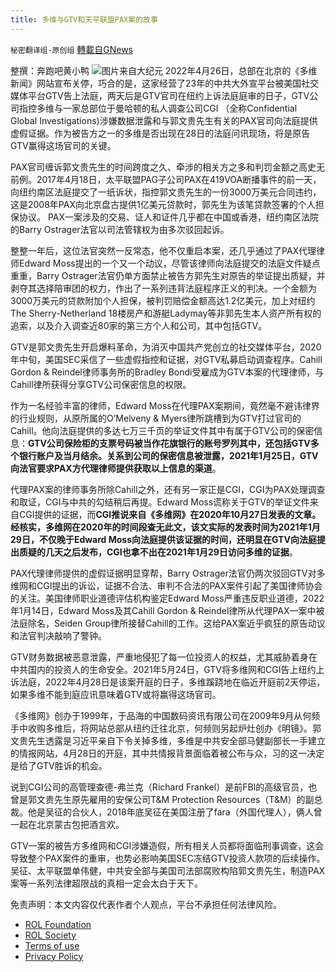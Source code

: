 ```yaml
---
title: 多维与GTV和天平联盟PAX案的故事
---
```

`秘密翻译组-原创组` [轉載自GNews](https://gnews.org/zh-hans/2428619/)

整撰：奔跑吧黄小鸭
 ![](https://assets.gnews.org/wp-content/uploads/2022/04/id13721011-3-44-800x450-600x400-1.jpeg)图片来自大纪元 
2022年4月26日，总部在北京的《多维新闻》网站宣布关停，巧合的是，这家经营了23年的中共大外宣平台被美国社交媒体平台GTV告上法庭，两天后是GTV官司在纽约上诉法庭庭审的日子，GTV公司指控多维与一家总部位于曼哈顿的私人调查公司CGI （全称Confidential Global Investigations)涉嫌数据泄露和与郭文贵先生有关的PAX官司向法庭提供虚假证据。作为被告方之一的多维是否出现在28日的法庭问讯现场，将是原告GTV赢得这场官司的关键。
 
PAX官司缠诉郭文贵先生的时间跨度之久、牵涉的相关方之多和判罚金额之高史无前例。2017年4月18日，太平联盟PAG子公司PAX在419VOA断播事件的前一天，向纽约南区法庭提交了一纸诉状，指控郭文贵先生的一份3000万美元合同违约，这是2008年PAX向北京盘古提供1亿美元贷款时，郭先生为该笔贷款签署的个人担保协议。 PAX一案涉及的交易、证人和证件几乎都在中国或香港，纽约南区法院的Barry Ostrager法官以司法管辖权为由多次驳回起诉。
 
整整一年后，这位法官突然一反常态，他不仅重启本案，还几乎通过了PAX代理律师Edward Moss提出的一个又一个动议，尽管该律师向法庭提交的法庭文件疑点重重，Barry Ostrager法官仍单方面禁止被告方郭先生对原告的举证提出质疑，并剥夺其选择陪审团的权力，作出了一系列违背法庭程序正义的判决。一个金额为3000万美元的贷款附加个人担保，被判罚赔偿金额高达1.2亿美元，加上对纽约The Sherry-Netherland 18楼房产和游艇Ladymay等非郭先生本人资产所有权的追索，以及介入调查近80家的第三方个人和公司，其中包括GTV。
 
GTV是郭文贵先生开启爆料革命，为消灭中国共产党创立的社交媒体平台，2020年中旬，美国SEC采信了一些虚假指控和证据，对GTV私募启动调查程序。Cahill Gordon & Reindel律师事务所的Bradley Bondi受雇成为GTV本案的代理律师，与Cahill律所获得分享GTV公司保密信息的权限。
 
作为一名经验丰富的律师，Edward Moss在代理PAX案期间，竟然毫不避讳律界的行业规则，从原所属的O’Melveny & Myers律所跳槽到为GTV打过官司的Cahill。他向法庭提供的多达七万三千页的举证文件其中有属于GTV公司的保密信息：**GTV公司保险柜的支票号码被当作花旗银行的账号罗列其中，还包括GTV多个银行账户及当月结余。关系到公司的保密信息被泄露，2021年1月25日，GTV向法官要求PAX方代理律师提供获取以上信息的渠道**。
 
代理PAX案的律师事务所除Cahill之外，还有另一家正是CGI，CGI为PAX处理调查和取证，CGI与中共的勾结稍后再提。Edward Moss谎称关于GTV的举证文件来自CGI提供的证据，而**CGI推说来自《多维网》在2020年10月27日发表的文章。经核实，多维网在2020年的时间段查无此文，该文实际的发表时间为2021年1月29日，不仅晚于Edward Moss向法庭提供该证据的时间，还明显在GTV向法庭提出质疑的几天之后发布，CGI也拿不出在2021年1月29日访问多维的证据**。
 
PAX代理律师提供的虚假证据明显穿帮，Barry Ostrager法官仍两次驳回GTV对多维网和CGI提出的诉讼，证据不合法、审判不合法的PAX案件引起了美国律师协会的关注。美国律师职业道德评估机构鉴定Edward Moss严重违反职业道德，2022年1月14日，Edward Moss及其Cahill Gordon & Reindel律所从代理PAX一案中被法庭除名，Seiden Group律所接替Cahill的工作。这给PAX案近乎疯狂的原告动议和法官判决敲响了警钟。
 
GTV财务数据被恶意泄露，严重地侵犯了每一位投资人的权益，尤其威胁着身在中共国内的投资人的生命安全。2021年5月24日，GTV将多维网和CGI告上纽约上诉法庭，2022年4月28日是该案开庭的日子，多维蹊跷地在临近开庭前2天停运，如果多维不能到庭应讯意味着GTV或将赢得这场官司。
 
《多维网》创办于1999年，于品海的中国数码资讯有限公司在2009年9月从何频手中收购多维后，将网站总部从纽约迁往北京，何频则另起炉灶创办《明镜》。郭文贵先生透露是习近平亲自下令关掉多维，多维是中共安全部马健副部长一手建立的情报网站，4月28日的开庭，其中共情报背景面临着被公布与众，习的这一决定是给了GTV胜诉的机会。
 
说到CGI公司的高管理查德-弗兰克（Richard Frankel）是前FBI的高级官员，也曾是郭文贵先生原先雇用的安保公司T&M Protection Resources（T&M）的副总裁。他是吴征的合伙人，2018年底吴征在美国注册了fara（外国代理人），俩人曾一起在北京蒙古包把酒言欢。
 
GTV一案的被告方多维网和CGI涉嫌造假，所有相关人员都将面临刑事调查，这会导致整个PAX案件的重审，也势必影响美国SEC冻结GTV投资人款项的后续操作。吴征、太平联盟单伟健，中共安全部与美国司法部腐败构陷郭文贵先生，制造PAX案等一系列法律超限战的真相一定会太白于天下。

免责声明：本文内容仅代表作者个人观点，平台不承担任何法律风险。
  
- [ROL Foundation](https://rolfoundation.org/)
- [ROL Society](https://rolsociety.org/)
- [Terms of use](https://gnews.org/terms-of-use-3/)
- [Privacy Policy](https://gnews.org/privacy-policy/)
